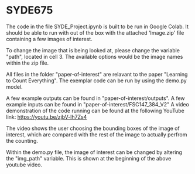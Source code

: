 # SYDE675

The code in the file SYDE_Project.ipynb is built to be run in Google Colab. It should be able to run with out of the box with the attached 'Image.zip' file containing a few images of interest. 

To change the image that is being looked at, please change the variable "path", located in cell 3. The available options would be the image names within the zip file.



All files in the folder "paper-of-interest" are relavant to the paper "Learning to Count Everything". The exemplar code can be run by using the demo.py model. 

A few example outputs can be found in "paper-of-interest/outputs". 
A few example inputs can be found in "paper-of-interest/FSC147_384_V2"
A video demonstration of the code running can be found at the following YouTube link: https://youtu.be/zjbV-lh7Zs4

The video shows the user choosing the bounding boxes of the image of interest, which are compared with the rest of the image to actually perfrom the counting.


Within the demo.py file, the image of interest can be changed by altering the "img_path" variable. This is shown at the beginning of the above youtube video.
